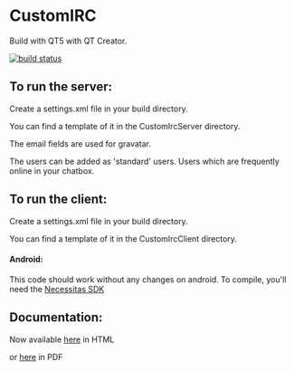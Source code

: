 CustomIRC
=========

Build with QT5 with QT Creator.

[![build status](http://ci.k-4u.nl/projects/1/status.png?ref=master)](http://ci.k-4u.nl/projects/1?ref=master)


To run the server:
------------------
Create a settings.xml file in your build directory.

You can find a template of it in the CustomIrcServer directory.

The email fields are used for gravatar.


The users can be added as 'standard' users. Users which are frequently online in your chatbox.


To run the client:
------------------
Create a settings.xml file in your build directory.

You can find a template of it in the CustomIrcClient directory.
#### Android:
This code should work without any changes on android. To compile, you'll need the [Necessitas SDK](http://necessitas.kde.org/)

Documentation:
--------------
Now available [here](http://k-4u.github.io/CustomIRC/index.html) in HTML

or [here](http://k-4u.github.io/CustomIRC/latex/refman.pdf) in PDF
